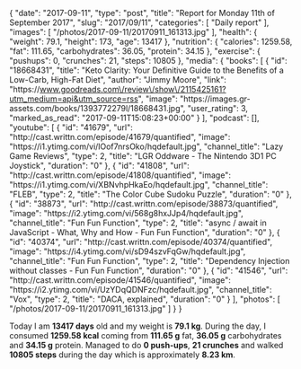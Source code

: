 {
    "date": "2017-09-11",
    "type": "post",
    "title": "Report for Monday 11th of September 2017",
    "slug": "2017\/09\/11",
    "categories": [
        "Daily report"
    ],
    "images": [
        "\/photos\/2017-09-11\/20170911_161313.jpg"
    ],
    "health": {
        "weight": 79.1,
        "height": 173,
        "age": 13417
    },
    "nutrition": {
        "calories": 1259.58,
        "fat": 111.65,
        "carbohydrates": 36.05,
        "protein": 34.15
    },
    "exercise": {
        "pushups": 0,
        "crunches": 21,
        "steps": 10805
    },
    "media": {
        "books": [
            {
                "id": "18668431",
                "title": "Keto Clarity: Your Definitive Guide to the Benefits of a Low-Carb, High-Fat Diet",
                "author": "Jimmy Moore",
                "link": "https:\/\/www.goodreads.com\/review\/show\/2115425161?utm_medium=api&utm_source=rss",
                "image": "https:\/\/images.gr-assets.com\/books\/1393772279l\/18668431.jpg",
                "user_rating": 3,
                "marked_as_read": "2017-09-11T15:08:23+00:00"
            }
        ],
        "podcast": [],
        "youtube": [
            {
                "id": "41679",
                "url": "http:\/\/cast.writtn.com\/episode\/41679\/quantified",
                "image": "https:\/\/i1.ytimg.com\/vi\/lOof7nrsOko\/hqdefault.jpg",
                "channel_title": "Lazy Game Reviews",
                "type": 2,
                "title": "LGR Oddware - The Nintendo 3D1 PC Joystick",
                "duration": "0"
            },
            {
                "id": "41808",
                "url": "http:\/\/cast.writtn.com\/episode\/41808\/quantified",
                "image": "https:\/\/i1.ytimg.com\/vi\/XBNvhpHkaEo\/hqdefault.jpg",
                "channel_title": "FLEB",
                "type": 2,
                "title": "The Color Cube Sudoku Puzzle",
                "duration": "0"
            },
            {
                "id": "38873",
                "url": "http:\/\/cast.writtn.com\/episode\/38873\/quantified",
                "image": "https:\/\/i2.ytimg.com\/vi\/568g8hxJJp4\/hqdefault.jpg",
                "channel_title": "Fun Fun Function",
                "type": 2,
                "title": "async \/ await in JavaScript - What, Why and How - Fun Fun Function",
                "duration": "0"
            },
            {
                "id": "40374",
                "url": "http:\/\/cast.writtn.com\/episode\/40374\/quantified",
                "image": "https:\/\/i4.ytimg.com\/vi\/sD94szvFqGw\/hqdefault.jpg",
                "channel_title": "Fun Fun Function",
                "type": 2,
                "title": "Dependency Injection without classes - Fun Fun Function",
                "duration": "0"
            },
            {
                "id": "41546",
                "url": "http:\/\/cast.writtn.com\/episode\/41546\/quantified",
                "image": "https:\/\/i2.ytimg.com\/vi\/UzYDqQDNFzc\/hqdefault.jpg",
                "channel_title": "Vox",
                "type": 2,
                "title": "DACA, explained",
                "duration": "0"
            }
        ],
        "photos": [
            "\/photos\/2017-09-11\/20170911_161313.jpg"
        ]
    }
}

Today I am <strong>13417 days</strong> old and my weight is <strong>79.1 kg</strong>. During the day, I consumed <strong>1259.58 kcal</strong> coming from <strong>111.65 g</strong> fat, <strong>36.05 g</strong> carbohydrates and <strong>34.15 g</strong> protein. Managed to do <strong>0 push-ups</strong>, <strong>21 crunches</strong> and walked <strong>10805 steps</strong> during the day which is approximately <strong>8.23 km</strong>.